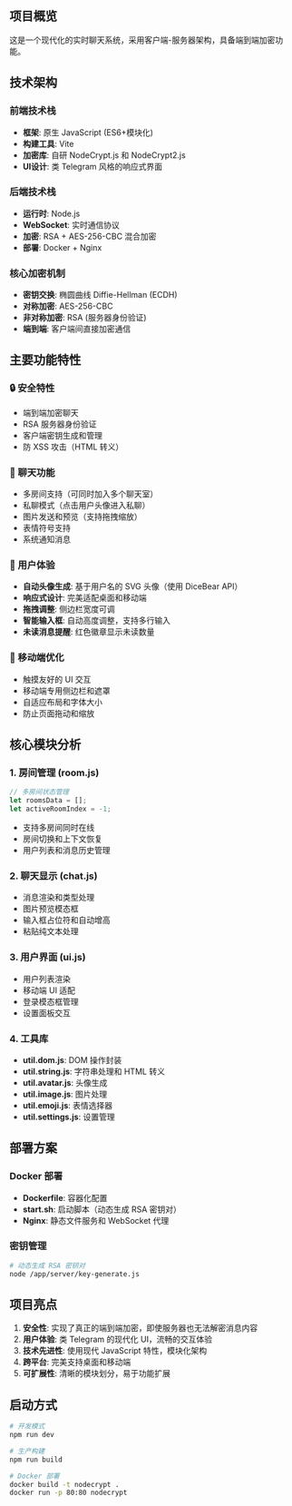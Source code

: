 ## 项目概览

这是一个现代化的实时聊天系统，采用客户端-服务器架构，具备端到端加密功能。

## 技术架构

### 前端技术栈
- **框架**: 原生 JavaScript (ES6+模块化)
- **构建工具**: Vite 
- **加密库**: 自研 NodeCrypt.js 和 NodeCrypt2.js
- **UI设计**: 类 Telegram 风格的响应式界面

### 后端技术栈
- **运行时**: Node.js
- **WebSocket**: 实时通信协议
- **加密**: RSA + AES-256-CBC 混合加密
- **部署**: Docker + Nginx

### 核心加密机制
- **密钥交换**: 椭圆曲线 Diffie-Hellman (ECDH)
- **对称加密**: AES-256-CBC 
- **非对称加密**: RSA (服务器身份验证)
- **端到端**: 客户端间直接加密通信

## 主要功能特性

### 🔒 安全特性
- 端到端加密聊天
- RSA 服务器身份验证
- 客户端密钥生成和管理
- 防 XSS 攻击（HTML 转义）

### 💬 聊天功能
- 多房间支持（可同时加入多个聊天室）
- 私聊模式（点击用户头像进入私聊）
- 图片发送和预览（支持拖拽缩放）
- 表情符号支持
- 系统通知消息

### 🎨 用户体验
- **自动头像生成**: 基于用户名的 SVG 头像（使用 DiceBear API）
- **响应式设计**: 完美适配桌面和移动端
- **拖拽调整**: 侧边栏宽度可调
- **智能输入框**: 自动高度调整，支持多行输入
- **未读消息提醒**: 红色徽章显示未读数量

### 📱 移动端优化
- 触摸友好的 UI 交互
- 移动端专用侧边栏和遮罩
- 自适应布局和字体大小
- 防止页面拖动和缩放

## 核心模块分析

### 1. 房间管理 (room.js)
```javascript
// 多房间状态管理
let roomsData = [];
let activeRoomIndex = -1;
```
- 支持多房间同时在线
- 房间切换和上下文恢复
- 用户列表和消息历史管理

### 2. 聊天显示 (chat.js)
- 消息渲染和类型处理
- 图片预览模态框
- 输入框占位符和自动增高
- 粘贴纯文本处理

### 3. 用户界面 (ui.js)
- 用户列表渲染
- 移动端 UI 适配
- 登录模态框管理
- 设置面板交互

### 4. 工具库
- **util.dom.js**: DOM 操作封装
- **util.string.js**: 字符串处理和 HTML 转义
- **util.avatar.js**: 头像生成
- **util.image.js**: 图片处理
- **util.emoji.js**: 表情选择器
- **util.settings.js**: 设置管理

## 部署方案

### Docker 部署
- **Dockerfile**: 容器化配置
- **start.sh**: 启动脚本（动态生成 RSA 密钥对）
- **Nginx**: 静态文件服务和 WebSocket 代理

### 密钥管理
```bash
# 动态生成 RSA 密钥对
node /app/server/key-generate.js
```

## 项目亮点

1. **安全性**: 实现了真正的端到端加密，即使服务器也无法解密消息内容
2. **用户体验**: 类 Telegram 的现代化 UI，流畅的交互体验
3. **技术先进性**: 使用现代 JavaScript 特性，模块化架构
4. **跨平台**: 完美支持桌面和移动端
5. **可扩展性**: 清晰的模块划分，易于功能扩展

## 启动方式

```bash
# 开发模式
npm run dev

# 生产构建
npm run build

# Docker 部署
docker build -t nodecrypt .
docker run -p 80:80 nodecrypt
```